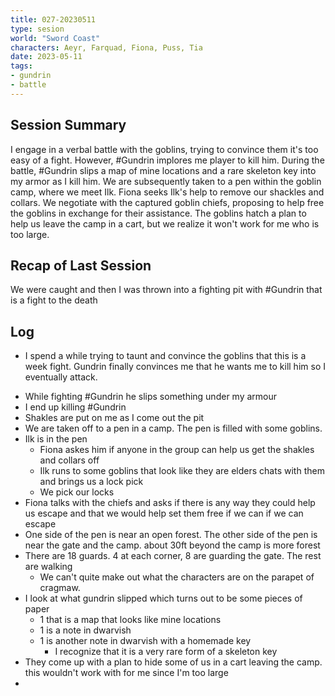 ```yaml
---
title: 027-20230511
type: sesion
world: "Sword Coast"
characters: Aeyr, Farquad, Fiona, Puss, Tia
date: 2023-05-11
tags: 
- gundrin
- battle
---
```


## Session Summary

I engage in a verbal battle with the goblins, trying to convince them it's too easy of a fight. However, #Gundrin implores me player to kill him. During the battle, #Gundrin slips a map of mine locations and a rare skeleton key into my armor as I kill him. We are subsequently taken to a pen within the goblin camp, where we meet Ilk. Fiona seeks Ilk's help to remove our shackles and collars. We negotiate with the captured goblin chiefs, proposing to help free the goblins in exchange for their assistance. The goblins hatch a plan to help us leave the camp in a cart, but we realize it won't work for me who is too large.

## Recap of Last Session

We were caught and then I was thrown into a fighting pit with #Gundrin that is a fight to the death
## Log

* I spend a while trying to taunt and convince the goblins that this is a week fight. Gundrin finally convinces me that he wants me to kill him so I eventually attack.
- While fighting #Gundrin he slips something under my armour
- I end up killing #Gundrin 
- Shakles are put on me as I come out the pit
- We are taken off to a pen in a camp. The pen is filled with some goblins.
- Ilk is in the pen
	- Fiona askes him if anyone in the group can help us get the shakles and collars off
	- Ilk runs to some goblins that look like they are elders chats with them and brings us a lock pick
	- We pick our locks
- Fiona talks with the chiefs and asks if there is any way they could help us escape and that we would help set them free if we can if we can escape
- One side of the pen is near an open forest. The other side of the pen is near the gate and the camp. about 30ft beyond the camp is more forest
- There are 18 guards. 4 at each corner, 8 are guarding the gate. The rest are walking
	- We can't quite make out what the characters are on the parapet of cragmaw.
- I look at what gundrin slipped which turns out to be some pieces of paper
	- 1 that is a map that looks like mine locations 
	- 1 is a note in dwarvish
	- 1 is another note in dwarvish with a homemade key
		- I recognize that it is a very rare form of a skeleton key
- They come up with a plan to hide some of us in a cart leaving the camp. this wouldn't work with for me since I'm too large
-  

